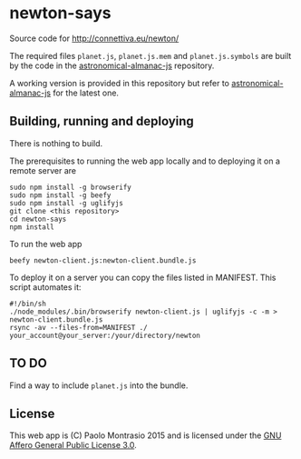 newton-says
===========

Source code for http://connettiva.eu/newton/

The required files ```planet.js```, ```planet.js.mem``` and ```planet.js.symbols``` are built by the code
in the [astronomical-almanac-js](https://github.com/pmontrasio/astronomical-almanac-js) repository.

A working version is provided in this repository but refer to [astronomical-almanac-js](https://github.com/pmontrasio/astronomical-almanac-js) for the latest one.

Building, running and deploying
-------------------------------

There is nothing to build.

The prerequisites to running the web app locally and to deploying it on a remote server are

    sudo npm install -g browserify
    sudo npm install -g beefy
    sudo npm install -g uglifyjs
    git clone <this repository>
    cd newton-says
    npm install

To run the web app

    beefy newton-client.js:newton-client.bundle.js

To deploy it on a server you can copy the files listed in MANIFEST.
This script automates it:

    #!/bin/sh
    ./node_modules/.bin/browserify newton-client.js | uglifyjs -c -m > newton-client.bundle.js
    rsync -av --files-from=MANIFEST ./ your_account@your_server:/your/directory/newton

TO DO
-----

Find a way to include ```planet.js``` into the bundle.

License
-------

This web app is (C) Paolo Montrasio 2015 and is licensed under the [GNU Affero General Public License 3.0](http://www.gnu.org/licenses/agpl-3.0.txt).
